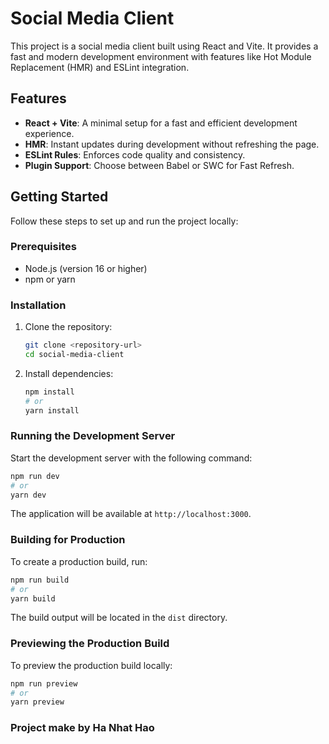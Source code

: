 # Social Media Client

This project is a social media client built using React and Vite. It provides a fast and modern development environment with features like Hot Module Replacement (HMR) and ESLint integration.

## Features

- **React + Vite**: A minimal setup for a fast and efficient development experience.
- **HMR**: Instant updates during development without refreshing the page.
- **ESLint Rules**: Enforces code quality and consistency.
- **Plugin Support**: Choose between Babel or SWC for Fast Refresh.

## Getting Started

Follow these steps to set up and run the project locally:

### Prerequisites

- Node.js (version 16 or higher)
- npm or yarn

### Installation

1. Clone the repository:
   ```bash
   git clone <repository-url>
   cd social-media-client
   ```

2. Install dependencies:
   ```bash
   npm install
   # or
   yarn install
   ```

### Running the Development Server

Start the development server with the following command:
```bash
npm run dev
# or
yarn dev
```

The application will be available at `http://localhost:3000`.

### Building for Production

To create a production build, run:
```bash
npm run build
# or
yarn build
```

The build output will be located in the `dist` directory.

### Previewing the Production Build

To preview the production build locally:
```bash
npm run preview
# or
yarn preview
```

### Project make by Ha Nhat Hao